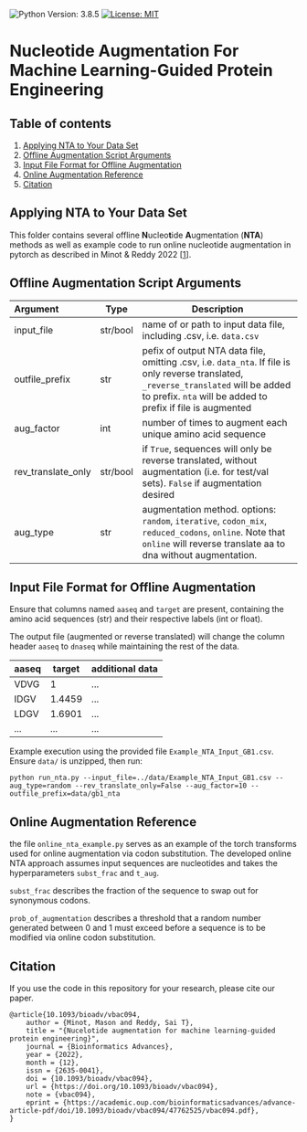 ![Python Version: 3.8.5](https://img.shields.io/badge/Python%20Version-3.8.5-blue)
[![License: MIT](https://img.shields.io/badge/License-MIT-brightgreen)](https://opensource.org/licenses/MIT)

# Nucleotide Augmentation For Machine Learning-Guided Protein Engineering


## Table of contents
1. [Applying NTA to Your Data Set](#apply-nta-to-your-data-set)
2. [Offline Augmentation Script Arguments](#script-arguments)
3. [Input File Format for Offline Augmentation](#input-file-format-for-offline-augmentation)
3. [Online Augmentation Reference](#online-augmentation-reference)
4. [Citation](#citation)


## Applying NTA to Your Data Set

This folder contains several offline **N**ucleo**t**ide **A**ugmentation (**NTA**) methods as well as example code to run online nucleotide augmentation in pytorch as described in Minot & Reddy 2022 [[1](https://www.biorxiv.org/content/10.1101/2022.03.08.483422v1)].


## Offline Augmentation Script Arguments
| Argument | Type | Description |
|:---------|---------------|-------------|
|input_file| str/bool | name of or path to input data file,  including .csv, i.e. `data.csv`|
|outfile_prefix| str | pefix of output NTA data file, omitting .csv, i.e. `data_nta`. If file is only reverse translated, `_reverse_translated` will be added to prefix. `nta` will be added to prefix if file is augmented|
|aug_factor | int | number of times to augment each unique amino acid sequence|
|rev_translate_only| str/bool | if `True`, sequences will only be reverse translated, without augmentation (i.e. for test/val sets). `False` if augmentation desired|
|aug_type | str | augmentation method. options: `random`, `iterative`, `codon_mix`, `reduced_codons`, `online`. Note that `online` will reverse translate aa to dna without augmentation. |

## Input File Format for Offline Augmentation
Ensure that columns named `aaseq` and `target` are present, containing the amino acid sequences (str) and their respective labels (int or float).

The output file (augmented or reverse translated) will change the column header `aaseq` to `dnaseq` while maintaining the rest of the data.  


| aaseq | target | additional data |
|:---------|---------------|-------------|
|VDVG|1| ...|
|IDGV|	1.4459 | ... |
|LDGV|	1.6901 | ... |
|... | ... | ...|

Example execution using the provided file `Example_NTA_Input_GB1.csv`. Ensure `data/` is unzipped, then run:
```console
python run_nta.py --input_file=../data/Example_NTA_Input_GB1.csv --aug_type=random --rev_translate_only=False --aug_factor=10 --outfile_prefix=data/gb1_nta

```

## Online Augmentation Reference
the file `online_nta_example.py` serves as an example of the torch transforms used for online augmentation via codon substitution. The developed online NTA approach assumes input sequences are nucleotides and takes the hyperparameters `subst_frac` and `t_aug`. 

`subst_frac` describes the fraction of the sequence to swap out for synonymous codons.

`prob_of_augmentation` describes a threshold that a random number generated between 0 and 1 must exceed before a sequence is to be modified via online codon substitution. 


## Citation

If you use the code in this repository for your research, please cite our paper.

```
@article{10.1093/bioadv/vbac094,
    author = {Minot, Mason and Reddy, Sai T},
    title = "{Nucelotide augmentation for machine learning-guided protein engineering}",
    journal = {Bioinformatics Advances},
    year = {2022},
    month = {12},
    issn = {2635-0041},
    doi = {10.1093/bioadv/vbac094},
    url = {https://doi.org/10.1093/bioadv/vbac094},
    note = {vbac094},
    eprint = {https://academic.oup.com/bioinformaticsadvances/advance-article-pdf/doi/10.1093/bioadv/vbac094/47762525/vbac094.pdf},
}
```